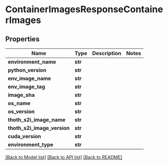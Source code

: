 # ContainerImagesResponseContainerImages

## Properties
Name | Type | Description | Notes
------------ | ------------- | ------------- | -------------
**environment_name** | **str** |  |
**python_version** | **str** |  |
**env_image_name** | **str** |  |
**env_image_tag** | **str** |  |
**image_sha** | **str** |  |
**os_name** | **str** |  |
**os_version** | **str** |  |
**thoth_s2i_image_name** | **str** |  |
**thoth_s2i_image_version** | **str** |  |
**cuda_version** | **str** |  |
**environment_type** | **str** |  |

[[Back to Model list]](../README.md#documentation-for-models) [[Back to API list]](../README.md#documentation-for-api-endpoints) [[Back to README]](../README.md)

